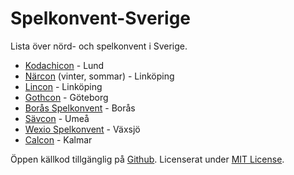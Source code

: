 # Spelkonvent-Sverige
Lista över nörd- och spelkonvent i Sverige.

- [Kodachicon](https://www.kodachicon.se/) - Lund
- [Närcon](https://www.narcon.se/) (vinter, sommar) - Linköping
- [Lincon](https://www.lincon.se/) - Linköping
- [Gothcon](https://gothcon.se/) - Göteborg
- [Borås Spelkonvent](https://www.borasspelkonvent.se/) - Borås
- [Sävcon](https://www.savcon.se/) - Umeå
- [Wexio Spelkonvent](https://www.wexiospelkonvent.se/) - Växsjö
- [Calcon](https://calcon.se/) - Kalmar

Öppen källkod tillgänglig på [Github](https://github.com/Spelkonvent-Sverige/Spelkonvent-Sverige). Licenserat under [MIT License](https://github.com/Spelkonvent-Sverige/Spelkonvent-Sverige/blob/main/LICENSE).

